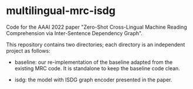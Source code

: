 # multilingual-mrc-isdg

Code for the AAAI 2022 paper "Zero-Shot Cross-Lingual Machine Reading Comprehension via Inter-Sentence Dependency Graph".

This repository contains two directories; each directory is an independent project as follows:

* baseline: our re-implementation of the baseline adapted from the existing MRC code. It is standalone to keep the baseline code clean.

* isdg: the model with ISDG graph encoder presented in the paper.


